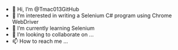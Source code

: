 - 👋 Hi, I’m @Tmac013GitHub
- 👀 I’m interested in writing a Selenium C# program using Chrome WebDriver 
- 🌱 I’m currently learning Selenium
- 💞️ I’m looking to collaborate on ...
- 📫 How to reach me ...

<!---
Tmac013GitHub/Tmac013GitHub is a ✨ special ✨ repository because its `README.md` (this file) appears on your GitHub profile.
You can click the Preview link to take a look at your changes.
--->
